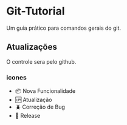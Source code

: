 # Git-Tutorial
Um guia prático para comandos gerais do git.

## Atualizações 
O controle sera pelo github. 

### icones
- :package:         Nova Funcionalidade
- :up:              Atualização
- :beetle:          Correção de Bug
- :checkered_flag:  Release     
